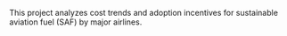This project analyzes cost trends and adoption incentives for sustainable aviation fuel (SAF) by major airlines.
